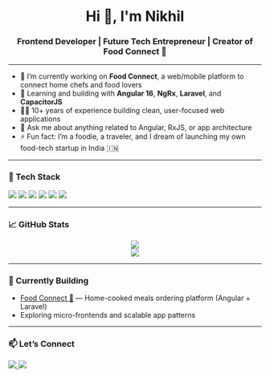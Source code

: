 <h1 align="center">Hi 👋, I'm Nikhil</h1>
<h3 align="center">Frontend Developer | Future Tech Entrepreneur | Creator of Food Connect 🍱</h3>

---

- 🔭 I’m currently working on **Food Connect**, a web/mobile platform to connect home chefs and food lovers  
- 🌱 Learning and building with **Angular 16**, **NgRx**, **Laravel**, and **CapacitorJS**  
- 👨‍💻 10+ years of experience building clean, user-focused web applications  
- 💬 Ask me about anything related to Angular, RxJS, or app architecture  
- ⚡ Fun fact: I’m a foodie, a traveler, and I dream of launching my own food-tech startup in India 🇮🇳

---

### 🚀 Tech Stack

<p align="left">
  <img src="https://img.shields.io/badge/Angular-DD0031?style=for-the-badge&logo=angular&logoColor=white" />
  <img src="https://img.shields.io/badge/Laravel-FF2D20?style=for-the-badge&logo=laravel&logoColor=white" />
  <img src="https://img.shields.io/badge/MySQL-005C84?style=for-the-badge&logo=mysql&logoColor=white" />
  <img src="https://img.shields.io/badge/NgRx-7E57C2?style=for-the-badge&logo=ngrx&logoColor=white" />
  <img src="https://img.shields.io/badge/CapacitorJS-119EFF?style=for-the-badge&logo=capacitor&logoColor=white" />
  <img src="https://img.shields.io/badge/TypeScript-3178C6?style=for-the-badge&logo=typescript&logoColor=white" />
</p>

---

### 📈 GitHub Stats

<p align="center">
  <img src="https://github-readme-stats.vercel.app/api?username=gitnikk&show_icons=true&theme=tokyonight" />
  <br />
  <img src="https://github-readme-streak-stats.herokuapp.com?user=gitnikk&theme=tokyonight" />
</p>

---

### 🧠 Currently Building

- [Food Connect 🍱](#) — Home-cooked meals ordering platform (Angular + Laravel)
- Exploring micro-frontends and scalable app patterns

---

### 📫 Let’s Connect

<p>
  <a href="https://www.linkedin.com/in/nikhiljadhav1990/" target="_blank">
    <img src="https://img.shields.io/badge/LinkedIn-0077B5?style=for-the-badge&logo=linkedin&logoColor=white"/>
  </a>
  <a href="mailto:nikhil09jadhav@gmail.com">
    <img src="https://img.shields.io/badge/Gmail-D14836?style=for-the-badge&logo=gmail&logoColor=white"/>
  </a>
</p>
